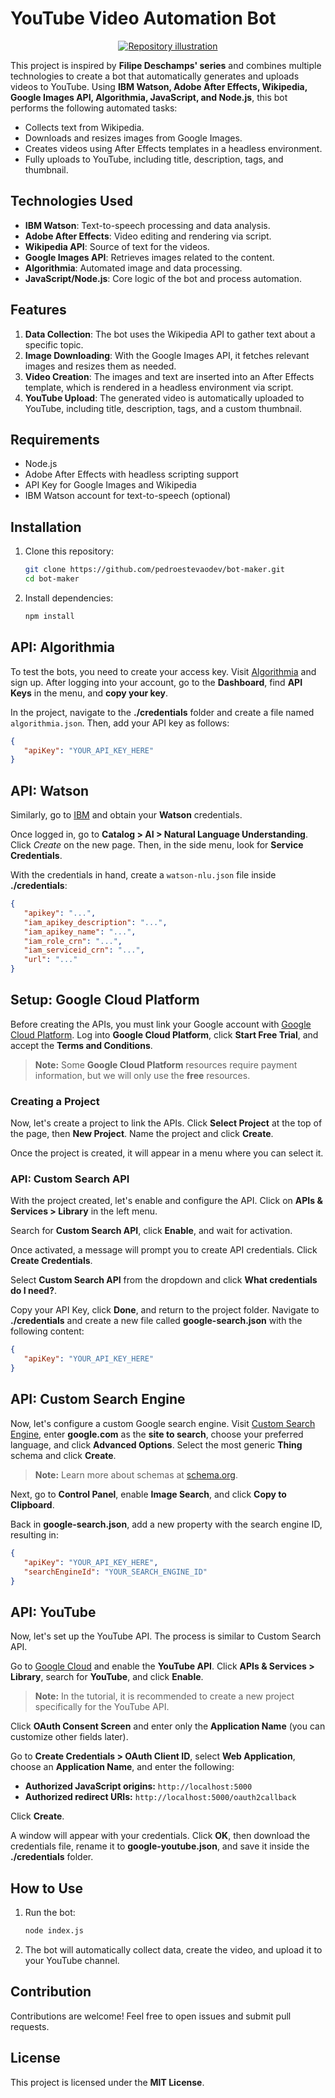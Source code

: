 # YouTube Video Automation Bot  

<p style="text-align: center;">  
    <a href="https://www.pedroestevao.com">  
        <img src="https://res.cloudinary.com/dge3g9rcw/image/upload/v1740089731/github/lhl9qlfjt914igxz2dl9.webp" alt="Repository illustration" />  
    </a>  
</p>  

This project is inspired by **Filipe Deschamps' series** and combines multiple technologies to create a bot that automatically generates and uploads videos to YouTube. Using **IBM Watson, Adobe After Effects, Wikipedia, Google Images API, Algorithmia, JavaScript, and Node.js**, this bot performs the following automated tasks:  

- Collects text from Wikipedia.
- Downloads and resizes images from Google Images.  
- Creates videos using After Effects templates in a headless environment.  
- Fully uploads to YouTube, including title, description, tags, and thumbnail.  

## Technologies Used  

- **IBM Watson**: Text-to-speech processing and data analysis.  
- **Adobe After Effects**: Video editing and rendering via script.  
- **Wikipedia API**: Source of text for the videos.  
- **Google Images API**: Retrieves images related to the content.  
- **Algorithmia**: Automated image and data processing.  
- **JavaScript/Node.js**: Core logic of the bot and process automation.  

## Features  

1. **Data Collection**: The bot uses the Wikipedia API to gather text about a specific topic.  
2. **Image Downloading**: With the Google Images API, it fetches relevant images and resizes them as needed.  
3. **Video Creation**: The images and text are inserted into an After Effects template, which is rendered in a headless environment via script.  
4. **YouTube Upload**: The generated video is automatically uploaded to YouTube, including title, description, tags, and a custom thumbnail.  

## Requirements  

- Node.js  
- Adobe After Effects with headless scripting support  
- API Key for Google Images and Wikipedia  
- IBM Watson account for text-to-speech (optional)  

## Installation  

1. Clone this repository:  

   ```bash  
   git clone https://github.com/pedroestevaodev/bot-maker.git
   cd bot-maker
   ```  

2. Install dependencies:  

   ```bash  
   npm install  
   ```  

## API: Algorithmia

To test the bots, you need to create your access key. Visit [Algorithmia](https://algorithmia.com/) and sign up. After logging into your account, go to the **Dashboard**, find **API Keys** in the menu, and **copy your key**.

In the project, navigate to the **./credentials** folder and create a file named `algorithmia.json`. Then, add your API key as follows:

```json
{
   "apiKey": "YOUR_API_KEY_HERE"
}
```

## API: Watson

Similarly, go to [IBM](https://cloud.ibm.com/login) and obtain your **Watson** credentials.

Once logged in, go to **Catalog > AI > Natural Language Understanding**. Click *Create* on the new page. Then, in the side menu, look for **Service Credentials**.

With the credentials in hand, create a `watson-nlu.json` file inside **./credentials**:

```json
{
   "apikey": "...",
   "iam_apikey_description": "...",
   "iam_apikey_name": "...",
   "iam_role_crn": "...",
   "iam_serviceid_crn": "...",
   "url": "..."
}
```

## Setup: Google Cloud Platform

Before creating the APIs, you must link your Google account with [Google Cloud Platform](https://cloud.google.com/). Log into **Google Cloud Platform**, click **Start Free Trial**, and accept the **Terms and Conditions**.

> **Note:** Some **Google Cloud Platform** resources require payment information, but we will only use the **free** resources.

### Creating a Project

Now, let's create a project to link the APIs. Click **Select Project** at the top of the page, then **New Project**. Name the project and click **Create**.

Once the project is created, it will appear in a menu where you can select it.

### API: Custom Search API

With the project created, let's enable and configure the API. Click on **APIs & Services > Library** in the left menu.

Search for **Custom Search API**, click **Enable**, and wait for activation.

Once activated, a message will prompt you to create API credentials. Click **Create Credentials**.

Select **Custom Search API** from the dropdown and click **What credentials do I need?**.

Copy your API Key, click **Done**, and return to the project folder. Navigate to **./credentials** and create a new file called **google-search.json** with the following content:

```json
{
   "apiKey": "YOUR_API_KEY_HERE"
}
```

## API: Custom Search Engine

Now, let's configure a custom Google search engine. Visit [Custom Search Engine](https://cse.google.com/cse/create/new), enter **google.com** as the **site to search**, choose your preferred language, and click **Advanced Options**. Select the most generic **Thing** schema and click **Create**.

> **Note:** Learn more about schemas at [schema.org](https://schema.org/docs/full.html).

Next, go to **Control Panel**, enable **Image Search**, and click **Copy to Clipboard**.

Back in **google-search.json**, add a new property with the search engine ID, resulting in:

```json
{
   "apiKey": "YOUR_API_KEY_HERE",
   "searchEngineId": "YOUR_SEARCH_ENGINE_ID"
}
```

## API: YouTube

Now, let's set up the YouTube API. The process is similar to Custom Search API.

Go to [Google Cloud](https://cloud.google.com/) and enable the **YouTube API**. Click **APIs & Services > Library**, search for **YouTube**, and click **Enable**.

> **Note:** In the tutorial, it is recommended to create a new project specifically for the YouTube API.

Click **OAuth Consent Screen** and enter only the **Application Name** (you can customize other fields later).

Go to **Create Credentials > OAuth Client ID**, select **Web Application**, choose an **Application Name**, and enter the following:

- **Authorized JavaScript origins:** `http://localhost:5000`
- **Authorized redirect URIs:** `http://localhost:5000/oauth2callback`

Click **Create**.

A window will appear with your credentials. Click **OK**, then download the credentials file, rename it to **google-youtube.json**, and save it inside the **./credentials** folder.

## How to Use  

1. Run the bot:  

   ```bash  
   node index.js
   ```  

2. The bot will automatically collect data, create the video, and upload it to your YouTube channel.

## Contribution  

Contributions are welcome! Feel free to open issues and submit pull requests.  

## License  

This project is licensed under the **MIT License**.  
